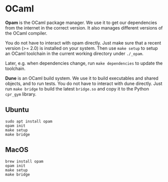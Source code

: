 # OCaml

**Opam** is the OCaml package manager. We use it to get our dependencies
from the internet in the correct version. It also manages different
versions of the OCaml compiler.

You do not have to interact with opam directly. Just make sure that a
recent version (>= 2.0) is installed on your system. Then use `make
setup` to setup an OCaml toolchain in the current working directory
under `./_opam`.

Later, e.g. when dependencies change, run `make dependencies` to update
the toolchain.

**Dune** is an OCaml build system. We use it to build executables and
shared objects, and to run tests. You do not have to interact with dune
directly. Just run `make bridge` to build the latest `bridge.so` and
copy it to the Python `cpr_gym` library.

## Ubuntu

```shell
sudo apt install opam
opam init
make setup
make bridge
```

## MacOS

```shell
brew install opam
opam init
make setup
make bridge
```
